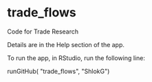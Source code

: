 # trade_flows
Code for Trade Research

Details are in the Help section of the app.

To run the app, in RStudio, run the following line:

runGitHub( "trade_flows", "ShlokG")
